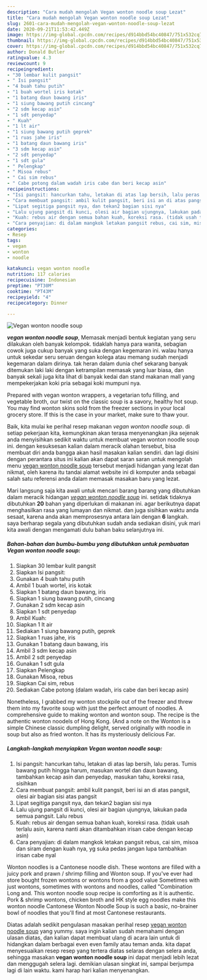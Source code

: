 ```yaml
---
description: "Cara mudah mengolah Vegan wonton noodle soup Lezat"
title: "Cara mudah mengolah Vegan wonton noodle soup Lezat"
slug: 2601-cara-mudah-mengolah-vegan-wonton-noodle-soup-lezat
date: 2020-09-21T11:53:42.449Z
image: https://img-global.cpcdn.com/recipes/d914bbd54bc40847/751x532cq70/vegan-wonton-noodle-soup-foto-resep-utama.jpg
thumbnail: https://img-global.cpcdn.com/recipes/d914bbd54bc40847/751x532cq70/vegan-wonton-noodle-soup-foto-resep-utama.jpg
cover: https://img-global.cpcdn.com/recipes/d914bbd54bc40847/751x532cq70/vegan-wonton-noodle-soup-foto-resep-utama.jpg
author: Donald Butler
ratingvalue: 4.3
reviewcount: 9
recipeingredient:
- "30 lembar kulit pangsit"
- " Isi pangsit"
- "4 buah tahu putih"
- "1 buah wortel iris kotak"
- "1 batang daun bawang iris"
- "1 siung bawang putih cincang"
- "2 sdm kecap asin"
- "1 sdt penyedap"
- " Kuah"
- "1 lt air"
- "1 siung bawang putih geprek"
- "1 ruas jahe iris"
- "1 batang daun bawang iris"
- "3 sdm kecap asin"
- "2 sdt penyedap"
- "1 sdt gula"
- " Pelengkap"
- " Misoa rebus"
- " Cai sim rebus"
- " Cabe potong dalam wadah iris cabe dan beri kecap asin"
recipeinstructions:
- "Isi pangsit: hancurkan tahu, letakan di atas lap bersih, lalu peras. Tumis bawang putih hingga harum, masukan wortel dan daun bawang, tambahkan kecap asin dan penyedap, masukan tahu, koreksi rasa, sisihkan"
- "Cara membuat pangsit: ambil kulit pangsit, beri isi an di atas pangsit, olesi air bagian sisi atas pangsit"
- "Lipat segitiga pangsit nya, dan tekan2 bagian sisi nya"
- "Lalu ujung pangsit di kunci, olesi air bagian ujungnya, lakukan pada semua pangsit. Lalu rebus"
- "Kuah: rebus air dengan semua bahan kuah, koreksi rasa. (tidak usah terlalu asin, karena nanti akan ditambahkan irisan cabe dengan kecap asin)"
- "Cara penyajian: di dalam mangkok letakan pangsit rebus, cai sim, misoa dan siram dengan kuah nya, yg suka pedas jangan lupa tambahkan irisan cabe nyal"
categories:
- Resep
tags:
- vegan
- wonton
- noodle

katakunci: vegan wonton noodle 
nutrition: 117 calories
recipecuisine: Indonesian
preptime: "PT30M"
cooktime: "PT43M"
recipeyield: "4"
recipecategory: Dinner

---
```



![Vegan wonton noodle soup](https://img-global.cpcdn.com/recipes/d914bbd54bc40847/751x532cq70/vegan-wonton-noodle-soup-foto-resep-utama.jpg)

<b><i>vegan wonton noodle soup</i></b>, Memasak menjadi bentuk kegiatan yang seru dilakukan oleh banyak kelompok. tidaklah hanya para wanita, sebagian cowok juga cukup banyak yang suka dengan kegemaran ini. walau hanya untuk sekedar seru seruan dengan kolega atau memang sudah menjadi kegemaran dalam dirinya. tak heran dalam dunia chef sekarang banyak ditemukan laki laki dengan ketrampilan memasak yang luar biasa, dan banyak sekali juga kita lihat di banyak kedai dan stand makanan mall yang mempekerjakan koki pria sebagai koki mumpuni nya.

Prepared with vegan wonton wrappers, a vegetarian tofu filling, and vegetable broth, our twist on the classic soup is a savory, healthy hot soup. You may find wonton skins sold from the freezer sections in your local grocery store. If this is the case in your market, make sure to thaw your.

Baik, kita mulai ke perihal resep makanan <i>vegan wonton noodle soup</i>. di setiap pekerjaan kita, kemungkinan akan terasa menyenangkan jika sejenak anda menyisihkan sedikit waktu untuk membuat vegan wonton noodle soup ini. dengan kesuksesan kalian dalam meracik olahan tersebut, bisa membuat diri anda bangga akan hasil masakan kalian sendiri. dan lagi disini dengan perantara situs ini kalian akan dapat saran saran untuk mengolah menu <u>vegan wonton noodle soup</u> tersebut menjadi hidangan yang lezat dan nikmat, oleh karena itu tandai alamat website ini di komputer anda sebagai salah satu referensi anda dalam memasak masakan baru yang lezat.


Mari langsung saja kita awali untuk mencari barang barang yang dibutuhkan dalam meracik hidangan <u><i>vegan wonton noodle soup</i></u> ini. setidak tidaknya dibutuhkan <b>20</b> bahan yang diperlukan di makanan ini. agar berikutnya dapat menghasilkan rasa yang lumayan dan nikmat. dan juga sisihkan waktu anda sesaat, karena anda akan memprosesnya antara lain dengan <b>6</b> langkah. saya berharap segala yang dibutuhkan sudah anda sediakan disini, yuk mari kita awali dengan mengamati dulu bahan baku selanjutnya ini.

<!--inarticleads1-->

##### Bahan-bahan dan bumbu-bumbu yang dibutuhkan untuk pembuatan Vegan wonton noodle soup:

1. Siapkan 30 lembar kulit pangsit
1. Siapkan  Isi pangsit:
1. Gunakan 4 buah tahu putih
1. Ambil 1 buah wortel, iris kotak
1. Siapkan 1 batang daun bawang, iris
1. Siapkan 1 siung bawang putih, cincang
1. Gunakan 2 sdm kecap asin
1. Siapkan 1 sdt penyedap
1. Ambil  Kuah:
1. Siapkan 1 lt air
1. Sediakan 1 siung bawang putih, geprek
1. Siapkan 1 ruas jahe, iris
1. Gunakan 1 batang daun bawang, iris
1. Ambil 3 sdm kecap asin
1. Ambil 2 sdt penyedap
1. Gunakan 1 sdt gula
1. Siapkan  Pelengkap
1. Gunakan  Misoa, rebus
1. Siapkan  Cai sim, rebus
1. Sediakan  Cabe potong (dalam wadah, iris cabe dan beri kecap asin)


Nonetheless, I grabbed my wonton stockpile out of the freezer and threw them into my favorite soup with just the perfect amount of noodles. A comprehensive guide to making wonton and wonton soup. The recipe is the authentic wonton noodels of Hong Kong. (And a note on the Wonton is a simple Chinese classic dumpling delight, served originally with noodle in soup but also as fried wonton. It has its mysteriously delicious Far. 

<!--inarticleads2-->

##### Langkah-langkah menyiapkan Vegan wonton noodle soup:

1. Isi pangsit: hancurkan tahu, letakan di atas lap bersih, lalu peras. Tumis bawang putih hingga harum, masukan wortel dan daun bawang, tambahkan kecap asin dan penyedap, masukan tahu, koreksi rasa, sisihkan
1. Cara membuat pangsit: ambil kulit pangsit, beri isi an di atas pangsit, olesi air bagian sisi atas pangsit
1. Lipat segitiga pangsit nya, dan tekan2 bagian sisi nya
1. Lalu ujung pangsit di kunci, olesi air bagian ujungnya, lakukan pada semua pangsit. Lalu rebus
1. Kuah: rebus air dengan semua bahan kuah, koreksi rasa. (tidak usah terlalu asin, karena nanti akan ditambahkan irisan cabe dengan kecap asin)
1. Cara penyajian: di dalam mangkok letakan pangsit rebus, cai sim, misoa dan siram dengan kuah nya, yg suka pedas jangan lupa tambahkan irisan cabe nyal


Wonton noodles is a Cantonese noodle dish. These wontons are filled with a juicy pork and prawn / shrimp filling and Wonton soup. If you&#39;ve ever had store bought frozen wontons or wontons from a good value Sometimes with just wontons, sometimes with wontons and noodles, called &#34;Combination Long and. This wonton noodle soup recipe is comforting as it is authentic. Pork &amp; shrimp wontons, chicken broth and HK style egg noodles make this wonton noodle Cantonese Wonton Noodle Soup is such a basic, no-brainer bowl of noodles that you&#39;ll find at most Cantonese restaurants. 

Diatas adalah sedikit pengulasan masakan perihal resep <u>vegan wonton noodle soup</u> yang yummy. saya ingin kalian sudah memahami dengan ulasan diatas, dan kalian dapat membuat ulang di acara lain untuk di hidangkan dalam berbagai even even family atau teman anda. kita dapat menyesuaikan resep resep yang tertera diatas selaras dengan selera anda, sehingga masakan <b>vegan wonton noodle soup</b> ini dapat menjadi lebih lezat dan menggugah selera lagi. demikian ulasan singkat ini, sampai berjumpa lagi di lain waktu. kami harap hari kalian menyenangkan.
